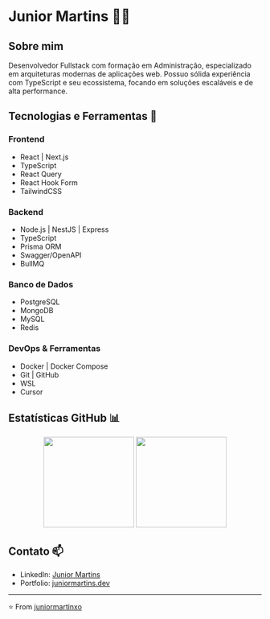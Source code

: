 # Junior Martins 👨‍💻

## Sobre mim
Desenvolvedor Fullstack com formação em Administração, especializado em arquiteturas modernas de aplicações web. Possuo sólida experiência com TypeScript e seu ecossistema, focando em soluções escaláveis e de alta performance.

## Tecnologias e Ferramentas 🚀

### Frontend
- React | Next.js
- TypeScript
- React Query
- React Hook Form
- TailwindCSS

### Backend
- Node.js | NestJS | Express
- TypeScript
- Prisma ORM
- Swagger/OpenAPI
- BullMQ

### Banco de Dados
- PostgreSQL
- MongoDB
- MySQL
- Redis

### DevOps & Ferramentas
- Docker | Docker Compose
- Git | GitHub
- WSL
- Cursor

## Estatísticas GitHub 📊
<div align="center">  
  <img height="180em" src="https://github-readme-stats.vercel.app/api?username=juniormartinxo&show_icons=true&theme=dracula&include_all_commits=false&count_private=true&rank_icon=percentile&hide=prs,issues,contribs"/>
  <img height="180em" src="https://github-readme-stats.vercel.app/api/top-langs/?username=juniormartinxo&layout=compact&langs_count=7&theme=dracula"/>  
</div>

## Contato 📫
- LinkedIn: [Junior Martins](https://www.linkedin.com/in/juniormartinxo/)
- Portfolio: [juniormartins.dev](https://www.juniormartins.dev)

---

⭐️ From [juniormartinxo](https://github.com/juniormartinxo)
